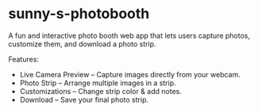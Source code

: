 # sunny-s-photobooth
A fun and interactive photo booth web app that lets users capture photos, customize them, and download a photo strip.

Features:
- Live Camera Preview – Capture images directly from your webcam.
- Photo Strip – Arrange multiple images in a strip.
- Customizations – Change strip color & add notes.
- Download – Save your final photo strip.
